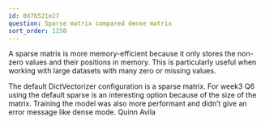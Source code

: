 ```yaml
---
id: 0d7b521e27
question: Sparse matrix compared dense matrix
sort_order: 1150
---
```


A sparse matrix is more memory-efficient because it only stores the non-zero values and their positions in memory. This is particularly useful when working with large datasets with many zero or missing values.

The default DictVectorizer configuration is a sparse matrix. For week3 Q6 using the default sparse is an interesting option because of the size of the matrix. Training the model was also more performant and didn’t give an error message like dense mode. Quinn Avila

